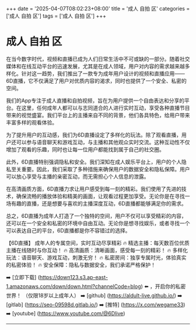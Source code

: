 +++
date = '2025-04-07T08:02:23+08:00'
title = '成人 自拍 区'
categories = ['成人 自拍 区']
tags = ['成人 自拍 区']
+++

# 成人 自拍 区

在当今数字时代，视频和直播已成为人们日常生活中不可或缺的一部分。随着社交媒体和在线互动平台的迅速发展，尤其是在成人领域，用户对内容的需求越来越多样化。针对这一趋势，我们推出了一款专为成年用户设计的视频和直播应用——6D直播，它不仅满足了用户对优质内容的渴求，同时也提供了一个安全、私密的空间。

我们的App专注于成人直播和自拍视频，旨在为用户提供一个自由表达和分享的平台。在这里，任何成年人都可以与志同道合的人进行实时互动，享受各种直播节目带来的视觉盛宴。我们平台上的主播来自不同的背景，他们各具特色，给用户带来丰富多样的观看体验。

为了提升用户的互动感，我们为6D直播设定了多样化的玩法。除了观看直播，用户还可以参与语音聊天和游戏互动，与主播和其他观众实时交流。这种互动性不仅增加了观看的乐趣，同时也让每一位用户都能找到属于自己的社交圈。

此外，6D直播特别强调隐私和安全。我们深知在成人娱乐平台上，用户的个人隐私至关重要。因此，我们采取了多种措施来确保用户的数据安全和隐私保障。用户可以放心享受与主播的亲密互动，而无需担心个人信息的泄露。

在高清画质方面，6D直播力求让用户感受到每一刻的精彩。我们使用了先进的技术，确保流畅的播放体验和精美的画面，让观看过程更加享受。无论你是在寻找一场有趣的直播，还是想要与喜欢的主播深度互动，6D直播都能够满足你的需求。

总之，6D直播为成年人打造了一个独特的空间，用户不仅可以享受精彩的内容，还可以在一个安全和私密的环境中自由互动。无论你是想寻找娱乐，或者寻找一个可以表达自己的平台，6D直播都是你不容错过的选择。

【6D直播】
成年人的专属空间，实时互动尽享精彩
🔥 精选主播：每天数百位优质主播在线随时与你互动！
🔥 高清画质：清晰画面，感受每一刻的精彩！
🔥 多样化玩法：语音聊天、游戏互动，刺激无穷！
🔥 私密房间：独享专属时光，体验真实的私密体验！
🔥 安全保障：隐私与数据安全，我们承诺严格保护！

➡️ [立即下载] (https://down123.s3.ap-east-1.amazonaws.com/down/down.html?channelCode=blog) ⬅️ ，开启你的私密世界！
（仅限18岁以上成年人）
➡️ [github] (https://aldult-live.github.io/)
➡️ [gitlab] (https://seo-09598d.gitlab.io/)
➡️ [推特] (https://x.com/wegame33)
➡️ [youtube] (https://www.youtube.com/@6Dlive)

---
